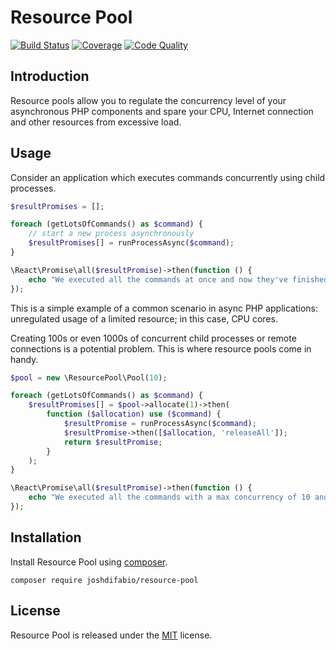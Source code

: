 # Resource Pool

[![Build Status](https://img.shields.io/travis/joshdifabio/resource-pool.svg?style=flat-square)](https://travis-ci.org/joshdifabio/resource-pool) [![Coverage](https://img.shields.io/codecov/c/github/joshdifabio/resource-pool.svg?style=flat-square)](http://codecov.io/github/joshdifabio/resource-pool) [![Code Quality](https://img.shields.io/scrutinizer/g/joshdifabio/future-process.svg?style=flat-square)](https://scrutinizer-ci.com/g/joshdifabio/resource-pool/)

## Introduction

Resource pools allow you to regulate the concurrency level of your asynchronous PHP components and spare your CPU, Internet connection and other resources from excessive load.

## Usage

Consider an application which executes commands concurrently using child processes.

```php
$resultPromises = [];

foreach (getLotsOfCommands() as $command) {
    // start a new process asynchronously
    $resultPromises[] = runProcessAsync($command);
}

\React\Promise\all($resultPromise)->then(function () {
    echo "We executed all the commands at once and now they've finished!";
});
```

This is a simple example of a common scenario in async PHP applications: unregulated usage of a limited resource; in this case, CPU cores.

Creating 100s or even 1000s of concurrent child processes or remote connections is a potential problem. This is where resource pools come in handy.

```php
$pool = new \ResourcePool\Pool(10);

foreach (getLotsOfCommands() as $command) {
    $resultPromises[] = $pool->allocate(1)->then(
        function ($allocation) use ($command) {
            $resultPromise = runProcessAsync($command);
            $resultPromise->then([$allocation, 'releaseAll']);
            return $resultPromise;
        }
    );
}

\React\Promise\all($resultPromise)->then(function () {
    echo "We executed all the commands with a max concurrency of 10 and now they've finished!";
});
```

## Installation

Install Resource Pool using [composer](https://getcomposer.org/).

`composer require joshdifabio/resource-pool`

## License

Resource Pool is released under the [MIT](https://github.com/joshdifabio/resource-pool/blob/master/LICENSE) license.

